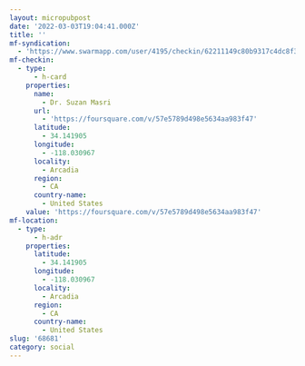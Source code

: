 ```yaml
---
layout: micropubpost
date: '2022-03-03T19:04:41.000Z'
title: ''
mf-syndication:
  - 'https://www.swarmapp.com/user/4195/checkin/62211149c80b9317c4dc8f33'
mf-checkin:
  - type:
      - h-card
    properties:
      name:
        - Dr. Suzan Masri
      url:
        - 'https://foursquare.com/v/57e5789d498e5634aa983f47'
      latitude:
        - 34.141905
      longitude:
        - -118.030967
      locality:
        - Arcadia
      region:
        - CA
      country-name:
        - United States
    value: 'https://foursquare.com/v/57e5789d498e5634aa983f47'
mf-location:
  - type:
      - h-adr
    properties:
      latitude:
        - 34.141905
      longitude:
        - -118.030967
      locality:
        - Arcadia
      region:
        - CA
      country-name:
        - United States
slug: '68681'
category: social
---
```

